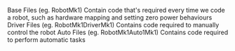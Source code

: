 Base Files (eg. RobotMk1) Contain code that's required every time we code a robot, such as hardware mapping and setting zero power behaviours
Driver Files (eg. RobotMk1DriverMk1) Contains code required to manually control the robot
Auto Files (eg. RobotMk1Auto1Mk1) Contains code required to perform automatic tasks
